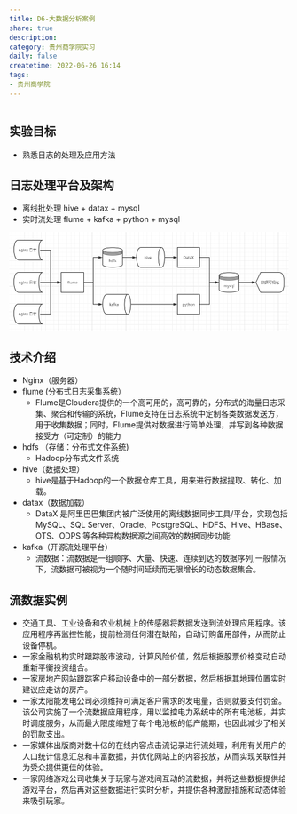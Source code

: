 ```yaml
---
title: D6-大数据分析案例
share: true
description:  
category: 贵州商学院实习
daily: false
createtime: 2022-06-26 16:14
tags:
- 贵州商学院
---
```

```toc
```
## 实验目标
- 熟悉日志的处理及应用方法

## 日志处理平台及架构
- 离线批处理 hive + datax + mysql
- 实时流处理 flume + kafka + python + mysql

![static/attachment/Pasted image 20220627092127.png](static/attachment/Pasted%20image%2020220627092127.png)

## 技术介绍
- Nginx（服务器）
- flume (分布式日志采集系统）
	- Flume是Cloudera提供的一个高可用的，高可靠的，分布式的海量日志采集、聚合和传输的系统，Flume支持在日志系统中定制各类数据发送方，用于收集数据；同时，Flume提供对数据进行简单处理，并写到各种数据接受方（可定制）的能力
- hdfs （存储：分布式文件系统)
	- Hadoop分布式文件系统
- hive（数据处理）
	- hive是基于Hadoop的一个数据仓库工具，用来进行数据提取、转化、加载。
- datax（数据加载）
	- DataX 是阿里巴巴集团内被广泛使用的离线数据同步工具/平台，实现包括 MySQL、SQL Server、Oracle、PostgreSQL、HDFS、Hive、HBase、OTS、ODPS 等各种异构数据源之间高效的数据同步功能
- kafka（开源流处理平台）
	- 流数据：流数据是一组顺序、大量、快速、连续到达的数据序列,一般情况下，流数据可被视为一个随时间延续而无限增长的动态数据集合。

## 流数据实例
- 交通工具、工业设备和农业机械上的传感器将数据发送到流处理应用程序。该应用程序再监控性能，提前检测任何潜在缺陷，自动订购备用部件，从而防止设备停机。
- 一家金融机构实时跟踪股市波动，计算风险价值，然后根据股票价格变动自动重新平衡投资组合。
- 一家房地产网站跟踪客户移动设备中的一部分数据，然后根据其地理位置实时建议应走访的房产。
- 一家太阳能发电公司必须维持可满足客户需求的发电量，否则就要支付罚金。该公司实施了一个流数据应用程序，用以监控电力系统中的所有电池板，并实时调度服务，从而最大限度缩短了每个电池板的低产能期，也因此减少了相关的罚款支出。
-  一家媒体出版商对数十亿的在线内容点击流记录进行流处理，利用有关用户的人口统计信息汇总和丰富数据，并优化网站上的内容投放，从而实现关联性并为受众提供更佳的体验。
-  一家网络游戏公司收集关于玩家与游戏间互动的流数据，并将这些数据提供给游戏平台，然后再对这些数据进行实时分析，并提供各种激励措施和动态体验来吸引玩家。
